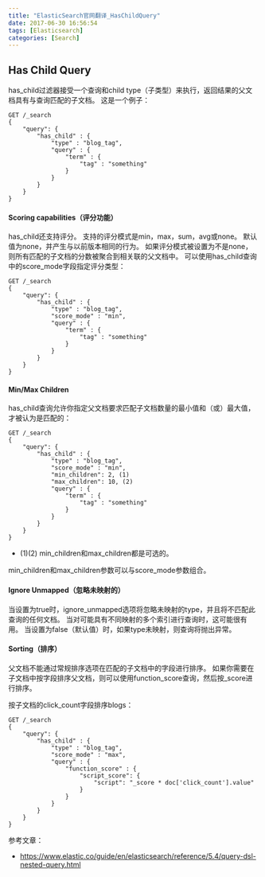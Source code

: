 ```yaml
---
title: "ElasticSearch官网翻译_HasChildQuery"
date: 2017-06-30 16:56:54
tags: [Elasticsearch]
categories: [Search]
---
```


## Has Child Query

has_child过滤器接受一个查询和child type（子类型）来执行，返回结果的父文档具有与查询匹配的子文档。 这是一个例子：

```
GET /_search
{
    "query": {
        "has_child" : {
            "type" : "blog_tag",
            "query" : {
                "term" : {
                    "tag" : "something"
                }
            }
        }
    }
}
```

#### Scoring capabilities（评分功能）

has_child还支持评分。 支持的评分模式是min，max，sum，avg或none。 默认值为none，并产生与以前版本相同的行为。 如果评分模式被设置为不是none，则所有匹配的子文档的分数被聚合到相关联的父文档中。 可以使用has_child查询中的score_mode字段指定评分类型：

```
GET /_search
{
    "query": {
        "has_child" : {
            "type" : "blog_tag",
            "score_mode" : "min",
            "query" : {
                "term" : {
                    "tag" : "something"
                }
            }
        }
    }
}
```

#### Min/Max Children

has_child查询允许你指定父文档要求匹配子文档数量的最小值和（或）最大值，才被认为是匹配的：

```
GET /_search
{
    "query": {
        "has_child" : {
            "type" : "blog_tag",
            "score_mode" : "min",
            "min_children": 2, (1)
            "max_children": 10, (2)
            "query" : {
                "term" : {
                    "tag" : "something"
                }
            }
        }
    }
}
```

- (1)(2) min_children和max_children都是可选的。

min_children和max_children参数可以与score_mode参数组合。

#### Ignore Unmapped（忽略未映射的）

当设置为true时，ignore_unmapped选项将忽略未映射的type，并且将不匹配此查询的任何文档。 当对可能具有不同映射的多个索引进行查询时，这可能很有用。 当设置为false（默认值）时，如果type未映射，则查询将抛出异常。

#### Sorting（排序）

父文档不能通过常规排序选项在匹配的子文档中的字段进行排序。 如果你需要在子文档中按字段排序父文档，则可以使用function_score查询，然后按_score进行排序。

按子文档的click_count字段排序blogs：

```
GET /_search
{
    "query": {
        "has_child" : {
            "type" : "blog_tag",
            "score_mode" : "max",
            "query" : {
                "function_score" : {
                    "script_score": {
                        "script": "_score * doc['click_count'].value"
                    }
                }
            }
        }
    }
}
```

参考文章：

- https://www.elastic.co/guide/en/elasticsearch/reference/5.4/query-dsl-nested-query.html
